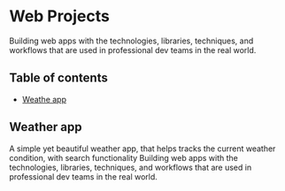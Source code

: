 # Web Projects
Building web apps with the technologies, libraries, techniques, and workflows that are used in professional dev teams in the real world.

## Table of contents 
* [Weathe app](#weather-app)

## Weather app
A simple yet beautiful weather app, that helps tracks the current weather condition, with search functionality
Building web apps with the technologies, libraries, techniques, and workflows that are used in professional dev teams in the real world.

